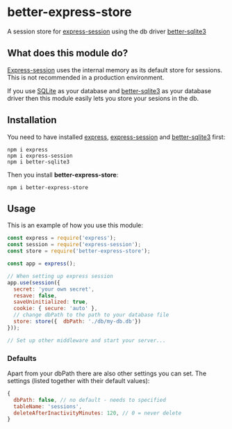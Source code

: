 # better-express-store
A session store for [express-session](https://www.npmjs.com/package/express-session) using the db driver [better-sqlite3](https://www.npmjs.com/package/express-session)

## What does this module do?

[Express-session](https://www.npmjs.com/package/express-session) uses the internal memory as its default store for sessions. This is not recommended in a production environment.

If you use [SQLite](https://www.sqlite.org/index.html) as your database and [better-sqlite3](https://www.npmjs.com/package/express-session) as your database driver then this module easily lets you store your sesions in the db.


## Installation
You need to have installed [express](https://www.npmjs.com/package/express), [express-session](https://www.npmjs.com/package/express-session) and [better-sqlite3](https://www.npmjs.com/package/express-session) first:

```
npm i express
npm i express-session
npm i better-sqlite3
```

Then you install **better-express-store**:

```
npm i better-express-store
```

## Usage

This is an example of how you use this module:

```js
const express = require('express');
const session = require('express-session');
const store = require('better-express-store');

const app = express();

// When setting up express session
app.use(session({
  secret: 'your own secret',
  resave: false,
  saveUninitialized: true,
  cookie: { secure: 'auto' },
  // change dbPath to the path to your database file
  store: store({  dbPath: './db/my-db.db'})
}));

// Set up other middleware and start your server...
```

### Defaults
Apart from your dbPath there are also other settings you can set.
The settings (listed together with their default values):

```js
{
  dbPath: false, // no default - needs to specified
  tableName: 'sessions',
  deleteAfterInactivityMinutes: 120, // 0 = never delete
}
```